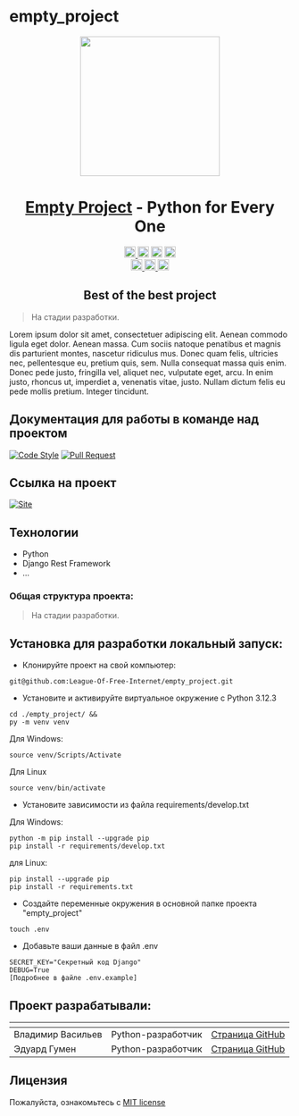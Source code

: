 # empty_project

<div align="center">
<!-- Title: -->
  <a href="https://github.com/League-Of-Free-Internet">
    <img src="https://avatars.githubusercontent.com/u/156543782?s=400&u=7125039f153801ba2b620fd12b655afd690cb7aa&v=4" height="250">
  </a>
  <h1><a href="https://github.com/League-Of-Free-Internet/empty_project">Empty Project</a> - Python for Every One</h1>
<!-- Labels: -->
  <!-- First row: -->
  <a href="https://github.com/League-Of-Free-Internet/empty_project">
    <img src="https://img.shields.io/static/v1.svg?label=Contributions&message=Forbidden&color=cc0000&style=flat-square" height="20" alt="Contributions Forbidden">
  </a>
  <img src="https://pypi-camo.freetls.fastly.net/18c2771271928b1071e8d436680f9a0abf272294/68747470733a2f2f696d672e736869656c64732e696f2f707970692f762f646a616e676f726573746672616d65776f726b2e737667?style=flat-square" height="20">
  <img src="https://img.shields.io/github/repo-size/League-Of-Free-Internet/empty_project?style=flat-square" height="20">
  <a href="https://img.shields.io/github/license/League-Of-Free-Internet/empty_project">
    <img src="https://img.shields.io/github/license/League-Of-Free-Internet/empty_project?style=flat-square" height="20" alt="license">
  </a>
  <!-- Second row: -->
  <br>
  <a href="https://github.com/League-Of-Free-Internet/empty_project/actions">
    <img src="https://img.shields.io/github/actions/workflow/status/League-Of-Free-Internet/empty_project/codestyle_pep8.yml?branch=dev&label=Code Style&logo=github&style=flat-square" height="20" alt="GitHub Workflow Status">
  </a>
  <a href="https://github.com/pre-commit/pre-commit">
    <img src="https://img.shields.io/badge/pre--commit-enabled-brightgreen?logo=pre-commit&logoColor=white&style=flat-square" height="20" alt="pre-commit">
  </a>
  <a href="https://github.com/psf/black">
    <img src="https://img.shields.io/static/v1?label=code%20style&message=black&color=black&style=flat-square" height="20" alt="code style: black">
  </a>
<!-- Short description: -->
  <h2>Best of the best project</h2>
</div>

> На стадии разработки.

Lorem ipsum dolor sit amet, consectetuer adipiscing elit. Aenean commodo ligula eget dolor. Aenean massa. Cum sociis natoque penatibus et magnis dis parturient montes, nascetur ridiculus mus. Donec quam felis, ultricies nec, pellentesque eu, pretium quis, sem. Nulla consequat massa quis enim. Donec pede justo, fringilla vel, aliquet nec, vulputate eget, arcu. In enim justo, rhoncus ut, imperdiet a, venenatis vitae, justo. Nullam dictum felis eu pede mollis pretium. Integer tincidunt.

## Документация для работы в команде над проектом

[![Code Style](https://img.shields.io/badge/Прочитать-Документацию_Code_Style-blue?style=for-the-badge)](https://github.com//League-Of-Free-Internet/empty_project/blob/dev/.github/docs/code_style_rules.md) [![Pull Request](https://img.shields.io/badge/Прочитать-Документацию_Pull_Request-2ea44f?style=for-the-badge)](https://github.com/League-Of-Free-Internet/empty_project/blob/dev/.github/docs/pull_request_rules.md)

## Ссылка на проект
[![Site](https://img.shields.io/badge/Перейти_на-Сайт-2ea44f?style=for-the-badge)]()

## Технологии
- Python
- Django Rest Framework
- ...

### Общая структура проекта:

> На стадии разработки.

## Установка для разработки локальный запуск:

- Клонируйте проект на свой компьютер:
```
git@github.com:League-Of-Free-Internet/empty_project.git
```
- Установите и активируйте виртуальное окружение c Python 3.12.3
```
cd ./empty_project/ &&
py -m venv venv
```
Для Windows:
```
source venv/Scripts/Activate
```
Для Linux
```
source venv/bin/activate
```
- Установите зависимости из файла requirements/develop.txt

Для Windows:
```
python -m pip install --upgrade pip
pip install -r requirements/develop.txt
```
для Linux:
```
pip install --upgrade pip
pip install -r requirements.txt
```
- Создайте переменные окружения в основной папке проекта "empty_project"
```
touch .env
```
- Добавьте ваши данные в файл .env
```
SECRET_KEY="Секретный код Django"
DEBUG=True
[Подробнее в файле .env.example]
```

## Проект разрабатывали:

| <!-- --> | <!-- -->      | <!-- -->    |
|----------|---------------|-------------|
| Владимир Васильев | Python-разработчик | [Cтраница GitHub](https://github.com/chem1sto) |
| Эдуард Гумен | Python-разработчик | [Cтраница GitHub](https://github.com/hydrospirt) |

## Лицензия

Пожалуйста, ознакомьтесь с [MIT license](https://github.com/League-Of-Free-Internet/empty_project?tab=MIT-1-ov-file)
